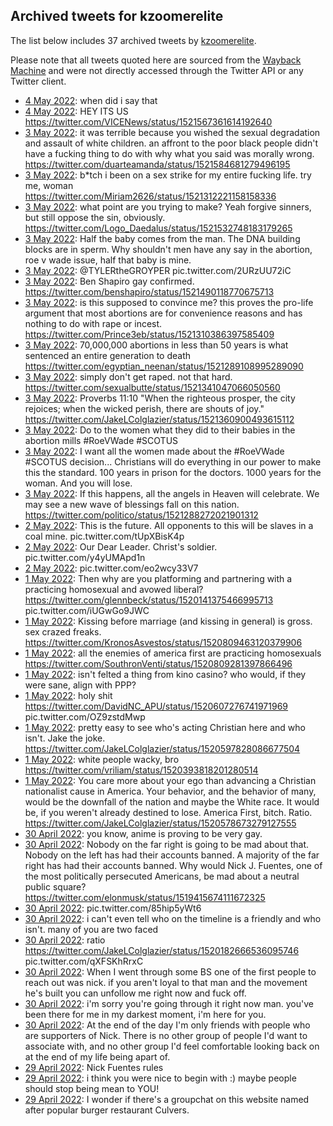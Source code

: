 ## Archived tweets for kzoomerelite

The list below includes 37 archived tweets by
[kzoomerelite](https://twitter.com/kzoomerelite).

Please note that all tweets quoted here are sourced from the
[Wayback Machine](https://web.archive.org) and were not directly accessed through the Twitter API or
any Twitter client.

* [ 4 May 2022](https://web.archive.org/web/20220504033930/https://twitter.com/kzoomerelite/status/1521695696927309824): when did i say that <!--1521695696927309824-->
* [ 4 May 2022](https://web.archive.org/web/20220504013638/https://twitter.com/kzoomerelite/status/1521664991065214976): HEY ITS US https://twitter.com/VICENews/status/1521567361614192640 <!--1521664991065214976-->
* [ 3 May 2022](https://web.archive.org/web/20220503223153/https://twitter.com/kzoomerelite/status/1521617466186735617): it was terrible because you wished the sexual degradation and assault of white children. an affront to the poor black people didn't have a fucking thing to do with why what you said was morally wrong. https://twitter.com/duarteamanda/status/1521584681279496195 <!--1521617466186735617-->
* [ 3 May 2022](https://web.archive.org/web/20220503190517/https://twitter.com/kzoomerelite/status/1521566456617578497): b*tch i been on a sex strike for my entire fucking life. try me, woman https://twitter.com/Miriam2626/status/1521312221158158336 <!--1521566456617578497-->
* [ 3 May 2022](https://web.archive.org/web/20220503190145/https://twitter.com/kzoomerelite/status/1521565647880306689): what point are you trying to make? Yeah forgive sinners, but still oppose the sin, obviously. https://twitter.com/Logo_Daedalus/status/1521532748183179265 <!--1521565647880306689-->
* [ 3 May 2022](https://web.archive.org/web/20220503160702/https://twitter.com/kzoomerelite/status/1521521538368950274): Half the baby comes from the man. The DNA building blocks are in sperm. Why shouldn't men have any say in the abortion, roe v wade issue, half that baby is mine. <!--1521521538368950274-->
* [ 3 May 2022](https://web.archive.org/web/20220503154343/https://twitter.com/kzoomerelite/status/1521515596407525380): @TYLERtheGROYPER  pic.twitter.com/2URzUU72iC <!--1521515596407525380-->
* [ 3 May 2022](https://web.archive.org/web/20220503151306/https://twitter.com/kzoomerelite/status/1521507906566430733): Ben Shapiro gay confirmed. https://twitter.com/benshapiro/status/1521490118770675713 <!--1521507906566430733-->
* [ 3 May 2022](https://web.archive.org/web/20220503151148/https://twitter.com/kzoomerelite/status/1521507649476608000): is this supposed to convince me? this proves the pro-life argument that most abortions are for convenience reasons and has nothing to do with rape or incest. https://twitter.com/Prince3eb/status/1521310386397585409 <!--1521507649476608000-->
* [ 3 May 2022](https://web.archive.org/web/20220503150733/https://twitter.com/kzoomerelite/status/1521506595053744131): 70,000,000 abortions in less than 50 years is what sentenced an entire generation to death https://twitter.com/egyptian_neenan/status/1521289108995289090 <!--1521506595053744131-->
* [ 3 May 2022](https://web.archive.org/web/20220503150622/https://twitter.com/kzoomerelite/status/1521506376983449600): simply don't get raped. not that hard. https://twitter.com/sexualbutte/status/1521341047066050560 <!--1521506376983449600-->
* [ 3 May 2022](https://web.archive.org/web/20220503125919/https://twitter.com/kzoomerelite/status/1521474276314042369): Proverbs 11:10 "When the righteous prosper, the city rejoices; when the wicked perish, there are shouts of joy." https://twitter.com/JakeLColglazier/status/1521360900493615112 <!--1521474276314042369-->
* [ 3 May 2022](https://web.archive.org/web/20220503014125/https://twitter.com/kzoomerelite/status/1521303707605946368): Do to the women what they did to their babies in the abortion mills  #RoeVWade   #SCOTUS <!--1521303707605946368-->
* [ 3 May 2022](https://web.archive.org/web/20220503013729/https://twitter.com/kzoomerelite/status/1521302684996972544): I want all the women made about the  #RoeVWade   #SCOTUS  decision... Christians will do everything in our power to make this the standard. 100 years in prison for the doctors. 1000 years for the woman. And you will lose. <!--1521302684996972544-->
* [ 3 May 2022](https://web.archive.org/web/20220503005506/https://twitter.com/kzoomerelite/status/1521291985050644485): If this happens, all the angels in Heaven will celebrate. We may see a new wave of blessings fall on this nation. https://twitter.com/politico/status/1521288272021901312 <!--1521291985050644485-->
* [ 2 May 2022](https://web.archive.org/web/20220502154516/https://twitter.com/kzoomerelite/status/1521153640395952128): This is the future. All opponents to this will be slaves in a coal mine. pic.twitter.com/tUpXBisK4p <!--1521153640395952128-->
* [ 2 May 2022](https://web.archive.org/web/20220502153425/https://twitter.com/kzoomerelite/status/1521150808171204615): Our Dear Leader. Christ's soldier. pic.twitter.com/y4yUMApd1n <!--1521150808171204615-->
* [ 2 May 2022](https://web.archive.org/web/20220502152437/https://twitter.com/kzoomerelite/status/1521148466046681088): pic.twitter.com/eo2wcy33V7 <!--1521148466046681088-->
* [ 1 May 2022](https://web.archive.org/web/20220501221846/https://twitter.com/kzoomerelite/status/1520890273466916866): Then why are you platforming and partnering with a practicing homosexual and avowed liberal?  https://twitter.com/glennbeck/status/1520141375466995713  pic.twitter.com/iUGwGo9JWC <!--1520890273466916866-->
* [ 1 May 2022](https://web.archive.org/web/20220501200636/https://twitter.com/kzoomerelite/status/1520857166760001536): Kissing before marriage (and kissing in general) is gross. sex crazed freaks. https://twitter.com/KronosAsvestos/status/1520809463120379906 <!--1520857166760001536-->
* [ 1 May 2022](https://web.archive.org/web/20220501171321/https://twitter.com/kzoomerelite/status/1520813584699252736): all the enemies of america first are practicing homosexuals https://twitter.com/SouthronVenti/status/1520809281397866496 <!--1520813584699252736-->
* [ 1 May 2022](https://web.archive.org/web/20220501034136/https://twitter.com/kzoomerelite/status/1520608992372084736): isn't felted a thing from kino casino? who would, if they were sane, align with PPP? <!--1520608992372084736-->
* [ 1 May 2022](https://web.archive.org/web/20220501033746/https://twitter.com/kzoomerelite/status/1520608248747130880): holy shit  https://twitter.com/DavidNC_APU/status/1520607276741971969  pic.twitter.com/OZ9zstdMwp <!--1520608248747130880-->
* [ 1 May 2022](https://web.archive.org/web/20220501030406/https://twitter.com/kzoomerelite/status/1520599728588980224): pretty easy to see who's acting Christian here and who isn't. Jake the joke. https://twitter.com/JakeLColglazier/status/1520597828086677504 <!--1520599728588980224-->
* [ 1 May 2022](https://web.archive.org/web/20220501030219/https://twitter.com/kzoomerelite/status/1520598401708085254): white people wacky, bro https://twitter.com/vriliam/status/1520393818201280514 <!--1520598401708085254-->
* [ 1 May 2022](https://web.archive.org/web/20220501020938/https://twitter.com/kzoomerelite/status/1520586121171849216): You care more about your ego than advancing a Christian nationalist cause in America. Your behavior, and the behavior of many, would be the downfall of the nation and maybe the White race.  It would be, if you weren't already destined to lose.  America First, bitch.  Ratio. https://twitter.com/JakeLColglazier/status/1520578673279127555 <!--1520586121171849216-->
* [30 April 2022](https://web.archive.org/web/20220430205845/https://twitter.com/kzoomerelite/status/1520506469325721601): you know, anime is proving to be very gay. <!--1520506469325721601-->
* [30 April 2022](https://web.archive.org/web/20220430133122/https://twitter.com/kzoomerelite/status/1520395235918065665): Nobody on the far right is going to be mad about that. Nobody on the left has had their accounts banned. A majority of the far right has had their accounts banned. Why would Nick J. Fuentes, one of the most politically persecuted Americans, be mad about a neutral public square? https://twitter.com/elonmusk/status/1519415674111672325 <!--1520395235918065665-->
* [30 April 2022](https://web.archive.org/web/20220430132353/https://twitter.com/kzoomerelite/status/1520392267739152384): pic.twitter.com/85hip5yWt6 <!--1520392267739152384-->
* [30 April 2022](https://web.archive.org/web/20220430014115/https://twitter.com/kzoomerelite/status/1520216555862335489): i can't even tell who on the timeline is a friendly and who isn't. many of you are two faced <!--1520216555862335489-->
* [30 April 2022](https://web.archive.org/web/20220430012040/https://twitter.com/kzoomerelite/status/1520211366883250176): ratio  https://twitter.com/JakeLColglazier/status/1520182666536095746  pic.twitter.com/qXFSKhRrxC <!--1520211366883250176-->
* [30 April 2022](https://web.archive.org/web/20220430011917/https://twitter.com/kzoomerelite/status/1520211020500946950): When I went through some BS one of the first people to reach out was nick. if you aren't loyal to that man and the movement he's built you can unfollow me right now and fuck off. <!--1520211020500946950-->
* [30 April 2022](https://web.archive.org/web/20220430011638/https://twitter.com/kzoomerelite/status/1520210422397345792): i'm sorry you're going through it right now man. you've been there for me in my darkest moment, i'm here for you. <!--1520210422397345792-->
* [30 April 2022](https://web.archive.org/web/20220501034814/https://twitter.com/kzoomerelite/status/1520209506910806024): At the end of the day I'm only friends with people who are supporters of Nick.  There is no other group of people I'd want to associate with, and no other group I'd feel comfortable looking back on at the end of my life being apart of. <!--1520209506910806024-->
* [29 April 2022](https://web.archive.org/web/20220429232614/https://twitter.com/kzoomerelite/status/1520182515973206016): Nick Fuentes rules <!--1520182515973206016-->
* [29 April 2022](https://web.archive.org/web/20220429232425/https://twitter.com/kzoomerelite/status/1520182050447364099): i think you were nice to begin with :) maybe people should stop being mean to YOU! <!--1520182050447364099-->
* [29 April 2022](https://web.archive.org/web/20220429231745/https://twitter.com/kzoomerelite/status/1520180568020987912): I wonder if there's a groupchat on this website named after popular burger restaurant Culvers. <!--1520180568020987912-->
